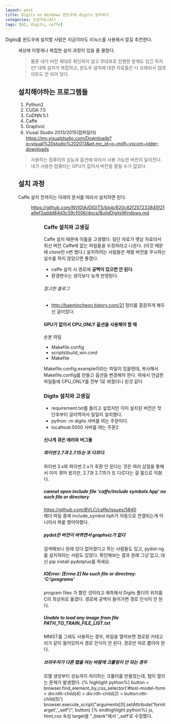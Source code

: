 ```yaml
---
layout: post
title: Digits on Windows 윈도우에 digits 설치하기
categories: 인공지능(AI)
tags: [AI, digits, caffe]
---
```


Digits를 윈도우에 설치할 사람은 지금이라도 리눅스를 사용해서 깔길 추천한다. <dir>
세상에 이렇게나 복잡한 설치 과정이 있을 줄 몰랐다. 
> 물론 내가 버전 제대로 확인하지 않고 무대포로 진행한 문제도 있긴 하지만! 대체 설치가 복잡하고, 윈도우 설치에 대한 자료들은 다 오래되서 업데이트도 안 되어 있다. 

## 설치해야하는 프로그램들 
1. Python2
2. CUDA 7.5
3. CuDNN 5.1
4. Caffe 
5. Graphviz
6. Viusal Studio 2013/2015(컴파일러) https://my.visualstudio.com/Downloads?q=visual%20studio%202013&wt.mc_id=o~msft~vscom~older-downloads

> 사용하는 컴퓨터의 성능과 옵션에 따라서 사용 가능한 버전이 달라진다. 내가 사용한 컴퓨터는 GPU가 없어서 버전을 올릴 수가 없었다. 


## 설치 과정 
Caffe 설치 전까지는 아래의 문서를 따라서 설치하면 된다. <dir>
https://github.com/NVIDIA/DIGITS/blob/820c82f257233845f21a9ef2addd84d3c59cf006/docs/BuildDigitsWindows.md<dir>

### Caffe 설치와 고생길
Caffe 설치 때문에 이틀을 고생했다. 일단 자료가 옛날 자료라서 최신 버전 Caffe에 없는 파일들을 수정하라고 나온다. (이것 때문에 clone만 n번 했다.)
설치하려는 사람들은 제발 버전을 무시하는 실수를 하지 않았으면 좋겠다. 


+ caffe 설치 시 경로에 **공백이 있으면 안 된다**.
+ 환경변수는 생각보다 늦게 반영된다. 

###### 참고한 블로그 
+ http://baemincheon.tistory.com/21
정리를 깔끔하게 해두신 글이었다.

#### GPU가 없어서 CPU_ONLY 옶션을 사용해야 할 때 
손본 파일

+ Makefile.config
+ scripts\build_win.cmd
+ Makefile 

Makefile.config.example이라는 파일이 있을텐데, 복사해서 Makefile.config를 만들고 옵션을 변경해야 한다. 위에서 언급한 파일들에 CPU_ONLY를 전부 1로 바꿨더니 된것 같다

### Digits 설치와 고생길
+ requirement.txt를 돌리고 싶었지만 이미 설치된 버전은 첫 단추부터 글러먹어서 일일이 설치했다. 
+ python -m digits 서버를 여는 주문이다. 
+ localhost:5000 서버를 여는 주문2

#### 신나게 겪은 에러와 버그들 
#####  파이썬 2.7과 2.7.15는 또 다르다.
파이썬 3.x와 파이썬 2.x가 호환 안 된다는 것은 여러 삽질을 통해서 이미 겪어 왔지만, 2.7과 2.7.15가 또 다르다는 걸 몸으로 익혔다. 
##### cannot open include file 'caffe/include symbols.hpp' no such file or directory
https://github.com/BVLC/caffe/issues/5840 <br/>
헤더 파일 중에 include_symbol.hph가 자동으로 연결되는게 아니어서 복붙 했어야했다.
##### pydot은 버전이 바뀌면서 graphviz가 없다
검색해보니 원래 있다 없어졌다고 하는 사람들도 있고, pydot-ng를 설치하라는 사람도 있었다. 
확인해보는 결과 원래 그냥 없고, 대신 pip install pydotplus를 하세요.
##### IOError: [Errno 2] No such file or directroy: ‘C:\programs’
program files 가 짤린 것이라고 예측해서 Digits 폴더의 위치를 C의 최상위로 옮겼다. 
경로에 공백이 들어가면 경로 인식이 안 된다.
##### Unable to load any image from file PATH_TO_TRAIN_FILE_LIST.txt
MNIST를 그래도 사용하는 경우, 파일을 열어보면 경로랑 카테고리가 같이 들어있어서 경로 인식이 안 된다. 경로만 따로 뽑아야 한다. 
##### 브라우저가 다른 탭을 여는 바람에 크롤링이 안 되는 경우
모델 생성부터 성능까지 처리하는 크롤러를 만들었는데, 탭이 열리는 문제가 발생했다. 
{% highlight python%}
button = browser.find_element_by_css_selector('#test-model-form > div:nth-child(4) > div:nth-child(2) > button:nth-child(5)')
browser.execute_script("arguments[0].setAttribute('formtarget','_self')", button)
{% endhighlight python%}
js, html,css 속성 target을 "_blank”에서 ‘_self’로 수정했다. 
